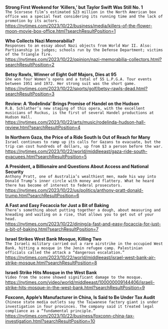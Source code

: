 **Strong First Weekend for ‘Killers,’ but Taylor Swift Was Still No. 1**\
`The Scorsese film’s estimated $23 million in the North American box office was a special feat considering its running time and the lack of promotion by its actors.`\
https://nytimes.com/2023/10/22/business/media/killers-of-the-flower-moon-movie-box-office.html?searchResultPosition=1

**Who Collects Nazi Memorabilia?**\
`Responses to an essay about Nazi objects from World War II. Also: Partisanship in judges; schools run by the Defense Department; victims of the Triangle fire.`\
https://nytimes.com/2023/10/22/opinion/nazi-memorabilia-collectors.html?searchResultPosition=2

**Betsy Rawls, Winner of Eight Golf Majors, Dies at 95**\
`She won four Women’s opens and a total of 55 L.P.G.A. Tour events between 1951 and 1972. Her strong suit was the short game.`\
https://nytimes.com/2023/10/22/sports/golf/betsy-rawls-dead.html?searchResultPosition=3

**Review: A ‘Rodelinda’ Brings Promise of Handel on the Hudson**\
`R.B. Schlather’s new staging of this opera, with the excellent musicians of Ruckus, is the first of several Handel productions at Hudson Hall.`\
https://nytimes.com/2023/10/22/arts/music/rodelinda-hudson-hall-review.html?searchResultPosition=4

**In Northern Gaza, the Price of a Ride South Is Out of Reach for Many**\
`Israel continues to ramp up its calls for Gazans to evacuate, but the trip can cost hundreds of dollars, up from $3 a person before the war.`\
https://nytimes.com/2023/10/22/world/middleeast/gaza-ride-south-evacuees.html?searchResultPosition=5

**A President, a Billionaire and Questions About Access and National Security**\
`Anthony Pratt, one of Australia’s wealthiest men, made his way into Donald Trump’s inner circle with money and flattery. What he heard there has become of interest to federal prosecutors.`\
https://nytimes.com/2023/10/22/us/politics/anthony-pratt-donald-trump.html?searchResultPosition=6

**A Fast and Easy Focaccia for Just a Bit of Baking**\
`There’s something about putting together a dough, about measuring and kneading and waiting on a rise, that allows you to get out of your head.`\
https://nytimes.com/2023/10/22/dining/a-fast-and-easy-focaccia-for-just-a-bit-of-baking.html?searchResultPosition=7

**Israel Strikes West Bank Mosque, Killing Two**\
`The Israeli military carried out a rare airstrike in the occupied West Bank, hitting a mosque in the Jenin refugee camp. Palestinian officials called the attack a “dangerous escalation.”`\
https://nytimes.com/2023/10/22/world/middleeast/israel-west-bank-air-strike-mosque.html?searchResultPosition=8

**Israeli Strike Hits Mosque in the West Bank**\
`Video from the scene showed significant damage to the mosque.`\
https://nytimes.com/video/world/middleeast/100000009144406/israeli-strike-hits-mosque-in-the-west-bank.html?searchResultPosition=9

**Foxconn, Apple’s Manufacturer in China, Is Said to Be Under Tax Audit**\
`Chinese state media outlets say the Taiwanese factory giant is under investigation in four provinces. The company said it treated legal compliance as a “fundamental principle.”`\
https://nytimes.com/2023/10/22/business/foxconn-china-tax-investigation.html?searchResultPosition=10


